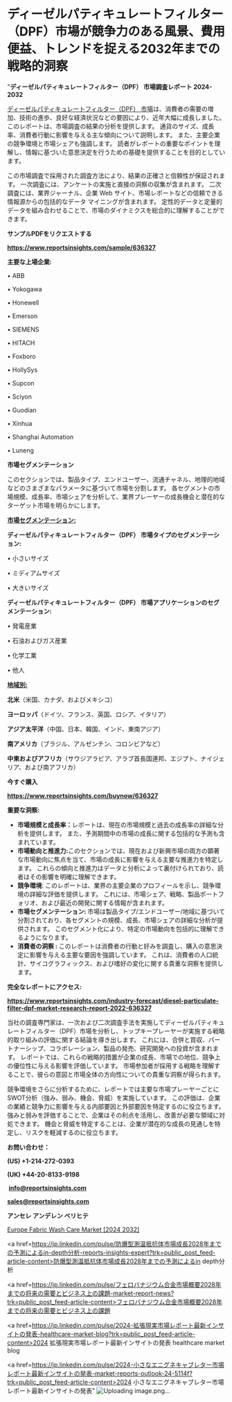 # ディーゼルパティキュレートフィルター（DPF）市場が競争力のある風景、費用便益、トレンドを捉える2032年までの戦略的洞察

"<strong>ディーゼルパティキュレートフィルター（DPF） 市場調査レポート 2024-2032</strong>

<a href=https://www.reportsinsights.com/sample/636327>ディーゼルパティキュレートフィルター（DPF） 市場</a>は、消費者の需要の増加、技術の進歩、良好な経済状況などの要因により、近年大幅に成長しました。 このレポートは、市場調査の結果の分析を提供します。 通貨のサイズ、成長率、消費者行動に影響を与える主な傾向について説明します。 また、主要企業の競争環境と市場シェアも強調します。 読者がレポートの重要なポイントを理解し、情報に基づいた意思決定を行うための基礎を提供することを目的としています。

この市場調査で採用された調査方法により、結果の正確さと信頼性が保証されます。 一次調査には、アンケートの実施と直接の洞察の収集が含まれます。 二次調査には、業界ジャーナル、企業 Web サイト、市場レポートなどの信頼できる情報源からの包括的なデータ マイニングが含まれます。 定性的データと定量的データを組み合わせることで、市場のダイナミクスを総合的に理解することができます。

<strong><b>サンプルPDFをリクエストする</b></strong>

<a href=https://www.reportsinsights.com/sample/636327><strong><u>https://www.reportsinsights.com/sample/636327</u></strong></a>

<strong>主要な上場企業:</strong>

• ABB

• Yokogawa

• Honewell

• Emerson

• SIEMENS

• HITACH

• Foxboro

• HollySys

• Supcon

• Sciyon

• Guodian

• Xinhua

• Shanghai Automation

• Luneng

<strong>市場セグメンテーション</strong>

このセクションでは、製品タイプ、エンドユーザー、流通チャネル、地理的地域などのさまざまなパラメータに基づいて市場を分割します。 各セグメントの市場規模、成長率、市場シェアを分析して、業界プレーヤーの成長機会と潜在的なターゲット市場を明らかにします。

<strong><u>市場セグメンテーション</u></strong><strong><u>:</u></strong>

<strong>ディーゼルパティキュレートフィルター（DPF） 市場タイプのセグメンテーション:</strong>

• 小さいサイズ

• ミディアムサイズ

• 大きいサイズ

<strong>ディーゼルパティキュレートフィルター（DPF） 市場アプリケーションのセグメンテーション:</strong>

• 発電産業

• 石油およびガス産業

• 化学工業

• 他人

<strong><u>地域別</u></strong><strong><u>:</u></strong>

<strong>北米</strong>（米国、カナダ、およびメキシコ）

<strong>ヨーロッパ</strong>（ドイツ、フランス、英国、ロシア、イタリア）

<strong>アジア太平洋</strong>（中国、日本、韓国、インド、東南アジア）

<strong>南アメリカ</strong>（ブラジル、アルゼンチン、コロンビアなど）

<strong>中東およびアフリカ</strong>（サウジアラビア、アラブ首長国連邦、エジプト、ナイジェリア、および南アフリカ）

<strong>今すぐ購入</strong>

<a href=https://www.reportsinsights.com/buynow/636327><strong><u>https://www.reportsinsights.com/buynow/636327</u></strong></a>

<strong>重要な洞察:</strong>
<ul>
  <li><strong>市場規模と成長率：</strong>レポートは、現在の市場規模と過去の成長率の詳細な分析を提供します。 また、予測期間中の市場の成長に関する包括的な予測も含まれています。</li>
  <li><strong>市場動向と推進力:</strong>このセクションでは、現在および新興市場の両方の顕著な市場動向に焦点を当て、市場の成長に影響を与える主要な推進力を特定します。 これらの傾向と推進力はデータと分析によって裏付けられており、読者はその影響を明確に理解できます。</li>
  <li><strong>競争環境</strong>: このレポートは、業界の主要企業のプロフィールを示し、競争環境の詳細な評価を提供します。 これには、市場シェア、戦略、製品ポートフォリオ、および最近の開発に関する情報が含まれます。</li>
  <li><strong>市場セグメンテーション: </strong>市場は製品タイプ/エンドユーザー/地域に基づいて分割されており、各セグメントの規模、成長、市場シェアの詳細な分析が提供されます。 このセグメント化により、特定の市場動向を包括的に理解できるようになります。</li>
  <li><strong>消費者の洞察 : </strong>このレポートは消費者の行動と好みを調査し、購入の意思決定に影響を与える主要な要因を強調しています。 これは、消費者の人口統計、サイコグラフィックス、および嗜好の変化に関する貴重な洞察を提供します。</li>
</ul>
<strong>完全なレポートにアクセス:</strong>

<a href=https://www.reportsinsights.com/industry-forecast/diesel-particulate-filter-dpf-market-research-report-2022-636327><strong><u><b>https://www.reportsinsights.com/industry-forecast/diesel-particulate-filter-dpf-market-research-report-2022-636327</b></u></strong></a>

当社の調査専門家は、一次および二次調査手法を実施してディーゼルパティキュレートフィルター（DPF）市場を分析し、トップキープレーヤーが実施する戦略的取り組みの評価に関する結論を導き出します。 これには、合併と買収、パートナーシップ、コラボレーション、製品の発売、研究開発への投資が含まれます。 レポートでは、これらの戦略的措置が企業の成長、市場での地位、競争上の優位性に与える影響を評価しています。 市場参加者が採用する戦略を理解することで、彼らの意図と市場全体の方向性についての貴重な洞察が得られます。

競争環境をさらに分析するために、レポートでは主要な市場プレーヤーごとにSWOT分析（強み、弱み、機会、脅威）を実施しています。 この評価は、企業の業績と競争力に影響を与える内部要因と外部要因を特定するのに役立ちます。 強みと弱みを評価することで、企業はその利点を活用し、改善が必要な領域に対処できます。 機会と脅威を特定することは、企業が潜在的な成長の見通しを特定し、リスクを軽減するのに役立ちます。

<strong>お問い合わせ：</strong>

<strong>(US) +1-214-272-0393</strong>

<strong>(UK) +44-20-8133-9198</strong>

<strong> </strong><a href=info@reportsinsights.com><strong><u>info@reportsinsights.com</u></strong></a>

<a href=sales@reportsinsights.com><strong><u>sales@reportsinsights.com</u></strong></a>

<strong>アンセレ アンデレン ベリヒテ</strong>

<a href=https://www.linkedin.com/pulse/europe-fabric-wash-care-markets-strategic-view-8fwaf/>Europe Fabric Wash Care Market [2024 2032]</a>

<a href=https://jp.linkedin.com/pulse/防爆型測温抵抗体市場成長2028年までの予測によるin-depth分析-reports-insights-expert?trk=public_post_feed-article-content>防爆型測温抵抗体市場成長2028年までの予測によるin depth分析</a>

<a href=https://jp.linkedin.com/pulse/フェロバナジウム合金市場概要2028年までの将来の需要とビジネス上の課題-market-report-news?trk=public_post_feed-article-content>フェロバナジウム合金市場概要2028年までの将来の需要とビジネス上の課題</a>

<a href=https://jp.linkedin.com/pulse/2024-拡張現実市場レポート最新インサイトの発表-healthcare-market-blog?trk=public_post_feed-article-content>2024 拡張現実市場レポート最新インサイトの発表 healthcare market blog</a>

<a href=https://jp.linkedin.com/pulse/2024-小さなエニグネキャブレター市場レポート最新インサイトの発表-market-reports-outlook-24-5114f?trk=public_post_feed-article-content>2024 小さなエニグネキャブレター市場レポート最新インサイトの発表</a>"
![Uploading image.png…]()
